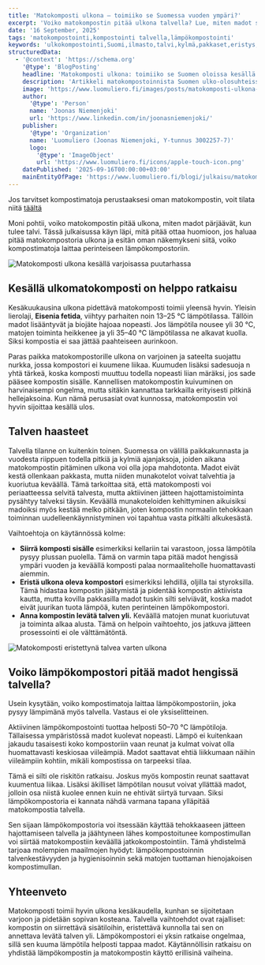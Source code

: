 ```yaml
---
title: 'Matokomposti ulkona – toimiiko se Suomessa vuoden ympäri?'
excerpt: 'Voiko matokompostin pitää ulkona talvella? Lue, miten madot selviävät eri vuodenaikoina ja miten lämpökompostori voi auttaa.'
date: '16 September, 2025'
tags: 'matokompostointi,kompostointi talvella,lämpökompostointi'
keywords: 'ulkokompostointi,Suomi,ilmasto,talvi,kylmä,pakkaset,eristys,matokomposti,kompostimadot,selviytyminen,hoito,ratkaisut,keittiöjäte,biojäte,vuodenaikojen vaihtelu,kompostointi,vinkit,suojaaminen,luonnonolosuhteet,kotipuutarha,mökkikompostointi,ympäristö'
structuredData:
  - '@context': 'https://schema.org'
    '@type': 'BlogPosting'
    headline: 'Matokomposti ulkona: toimiiko se Suomen oloissa kesällä ja talvella?'
    description: 'Artikkeli matokompostoinnista Suomen ulko-olosuhteissa. Käsittelee kesä- ja talvikauden haasteet, madon selviytymisen pakkasessa sekä lämpökompostorin mahdollisuudet.'
    image: 'https://www.luomuliero.fi/images/posts/matokomposti-ulkona-suomessa/matokomposti_ulkona_kesalla-1200.jpg'
    author:
      '@type': 'Person'
      name: 'Joonas Niemenjoki'
      url: 'https://www.linkedin.com/in/joonasniemenjoki/'
    publisher:
      '@type': 'Organization'
      name: 'Luomuliero (Joonas Niemenjoki, Y-tunnus 3002257-7)'
      logo:
        '@type': 'ImageObject'
        url: 'https://www.luomuliero.fi/icons/apple-touch-icon.png'
    datePublished: '2025-09-16T00:00:00+03:00'
    mainEntityOfPage: 'https://www.luomuliero.fi/blogi/julkaisu/matokomposti-ulkona-suomessa'
---
```


<aside>Jos tarvitset kompostimatoja perustaaksesi oman matokompostin, voit tilata niitä <a href="https://www.luomuliero.fi/madot">täältä</a></aside>

Moni pohtii, voiko matokompostin pitää ulkona, miten madot pärjäävät, kun tulee talvi. Tässä julkaisussa käyn läpi, mitä pitää ottaa huomioon, jos haluaa pitää matokompostoria ulkona ja esitän oman näkemykseni siitä, voiko kompostimatoja laittaa perinteiseen lämpökompostoriin.

<picture>
  <source srcset="/images/posts/matokomposti-ulkona-suomessa/matokomposti_ulkona_kesalla-800.avif 800w, /images/posts/matokomposti-ulkona-suomessa/matokomposti_ulkona_kesalla-1200.avif 1200w" type="image/avif">
  <source srcset="/images/posts/matokomposti-ulkona-suomessa/matokomposti_ulkona_kesalla-800.webp 800w, /images/posts/matokomposti-ulkona-suomessa/matokomposti_ulkona_kesalla-1200.webp 1200w" type="image/webp">
  <img src="/images/posts/matokomposti-ulkona-suomessa/matokomposti_ulkona_kesalla-800.jpg" srcset="/images/posts/matokomposti-ulkona-suomessa/matokomposti_ulkona_kesalla-800.jpg 800w, /images/posts/matokomposti-ulkona-suomessa/matokomposti_ulkona_kesalla-1200.jpg 1200w" alt="Matokomposti ulkona kesällä varjoisassa puutarhassa" sizes="(max-width: 600px) 100vw, 800px" style="max-width:100%;height:auto;" loading="lazy">
</picture>

## Kesällä ulkomatokomposti on helppo ratkaisu

Kesäkuukausina ulkona pidettävä matokomposti toimii yleensä hyvin. Yleisin lierolaji, **Eisenia fetida**, viihtyy parhaiten noin 13–25 °C lämpötilassa. Tällöin madot lisääntyvät ja biojäte hajoaa nopeasti. Jos lämpötila nousee yli 30 °C, matojen toiminta heikkenee ja yli 35–40 °C lämpötilassa ne alkavat kuolla. Siksi kompostia ei saa jättää paahteiseen aurinkoon.

Paras paikka matokompostorille ulkona on varjoinen ja sateelta suojattu nurkka, jossa kompostori ei kuumene liikaa. Kuumuden lisäksi sadesuoja n yhtä tärkeä, koska komposti muuttuu todella nopeasti liian märäksi, jos sade pääsee kompostin sisälle. Kannellisen matokompostin kuivuminen on harvinaisempi ongelma, mutta sitäkin kannattaa tarkkailla erityisesti pitkinä hellejaksoina. Kun nämä perusasiat ovat kunnossa, matokompostin voi hyvin sijoittaa kesällä ulos.

## Talven haasteet

Talvella tilanne on kuitenkin toinen. Suomessa on välillä paikkakunnasta ja vuodesta riippuen todella pitkiä ja kylmiä ajanjaksoja, joiden aikana matokompostin pitäminen ulkona voi olla jopa mahdotonta. Madot eivät kestä ollenkaan pakkasta, mutta niiden munakotelot voivat talvehtia ja kuoriutua keväällä. Tämä tarkoittaa sitä, että matokomposti voi periaatteessa selvitä talvesta, mutta aktiivinen jätteen hajottamistoiminta pysähtyy talveksi täysin. Keväällä munakoteloiden kehittyminen aikuisiksi madoiksi myös kestää melko pitkään, joten kompostin normaalin tehokkaan toiminnan uudelleenkäynnistyminen voi tapahtua vasta pitkälti alkukesästä.

Vaihtoehtoja on käytännössä kolme:

- **Siirrä komposti sisälle** esimerkiksi kellariin tai varastoon, jossa lämpötila pysyy plussan puolella. Tämä on varmin tapa pitää madot hengissä ympäri vuoden ja keväällä komposti palaa normaaliteholle huomattavasti aiemmin.
- **Eristä ulkona oleva kompostori** esimerkiksi lehdillä, oljilla tai styroksilla. Tämä hidastaa kompostin jäätymistä ja pidentää kompostin aktiivista kautta, mutta kovilla pakkasilla madot tuskin silti selviävät, koska madot eivät juurikan tuota lämpöä, kuten perinteinen lämpökompostori.
- **Anna kompostin levätä talven yli.** Keväällä matojen munat kuoriutuvat ja toiminta alkaa alusta. Tämä on helpoin vaihtoehto, jos jatkuva jätteen prosessointi ei ole välttämätöntä.

<picture>
  <source srcset="/images/posts/matokomposti-ulkona-suomessa/eristetty_matokomposti_ulkona-800.avif 800w, /images/posts/matokomposti-ulkona-suomessa/eristetty_matokomposti_ulkona-1200.avif 1200w" type="image/avif">
  <source srcset="/images/posts/matokomposti-ulkona-suomessa/eristetty_matokomposti_ulkona-800.webp 800w, /images/posts/matokomposti-ulkona-suomessa/eristetty_matokomposti_ulkona-1200.webp 1200w" type="image/webp">
  <img src="/images/posts/matokomposti-ulkona-suomessa/eristetty_matokomposti_ulkona-800.jpg" srcset="/images/posts/matokomposti-ulkona-suomessa/eristetty_matokomposti_ulkona-800.jpg 800w, /images/posts/matokomposti-ulkona-suomessa/eristetty_matokomposti_ulkona-1200.jpg 1200w" alt="Matokomposti eristettynä talvea varten ulkona" sizes="(max-width: 600px) 100vw, 800px" style="max-width:100%;height:auto;" loading="lazy">
</picture>

## Voiko lämpökompostori pitää madot hengissä talvella?

Usein kysytään, voiko kompostimatoja laittaa lämpökompostoriin, joka pysyy lämpimänä myös talvella. Vastaus ei ole yksiselitteinen.

Aktiivinen lämpökompostointi tuottaa helposti 50–70 °C lämpötiloja. Tällaisessa ympäristössä madot kuolevat nopeasti. Lämpö ei kuitenkaan jakaudu tasaisesti koko kompostoriin vaan reunat ja kulmat voivat olla huomattavasti keskiosaa viileämpiä. Madot saattavat ehtiä liikkumaan näihin viileämpiin kohtiin, mikäli kompostissa on tarpeeksi tilaa.

Tämä ei silti ole riskitön ratkaisu. Joskus myös kompostin reunat saattavat kuumentua liikaa. Lisäksi äkilliset lämpötilan nousut voivat yllättää madot, jolloin osa niistä kuolee ennen kuin ne ehtivät siirtyä turvaan. Siksi lämpökompostoria ei kannata nähdä varmana tapana ylläpitää matokompostia talvella.

Sen sijaan lämpökompostoria voi itsessään käyttää tehokkaaseen jätteen hajottamiseen talvella ja jäähtyneen lähes kompostoitunee kompostimullan voi siirtää matokompostiin keväällä jatkokompostointiin. Tämä yhdistelmä tarjoaa molempien maailmojen hyödyt: lämpökompostoinnin talvenkestävyyden ja hygienisoinnin sekä matojen tuottaman hienojakoisen kompostimullan.

## Yhteenveto

Matokomposti toimii hyvin ulkona kesäkaudella, kunhan se sijoitetaan varjoon ja pidetään sopivan kosteana. Talvella vaihtoehdot ovat rajalliset: kompostin on siirrettävä sisätiloihin, eristettävä kunnolla tai sen on annettava levätä talven yli. Lämpökompostori ei yksin ratkaise ongelmaa, sillä sen kuuma lämpötila helposti tappaa madot. Käytännöllisin ratkaisu on yhdistää lämpökompostin ja matokompostin käyttö erillisinä vaiheina.
